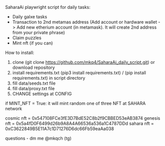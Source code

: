 SaharaAi playwright script for daily tasks:
  * Daily galxe tasks
  * Transaction to 2nd metamas address (Add account or hardware wallet -> Add new etherium account (in metamask). It will create 2nd address from your private phrase)
  * Claim puzzles
  * Mint nft (if you can)

How to install:
  1. clone (git clone https://github.com/mkq4/SaharaAi_daily_script.git) or download repository
  2. install requirements.txt (pip3 install requirements.txt) / (pip install requirements.txt) in script directory
  3. fill data/seeds.txt file
  4. fill data/proxy.txt file
  5. CHANGE settings at CONFIG

if MINT_NFT = True:
  it will mint random one of three NFT at SAHARA network
  
cosmic nft = 0x547108FCe3fE3D7BdE52C8b2f9CBBED53eAB3874
genesis nft = 0x5a4fD0F6499d26b9A8A4A66536a536a1C4787DDd
sahara nft = 0xC3622849B5E11A7c1D71276D6dc66Fb59eaAa038

questions - dm me @mkqch (tg)
